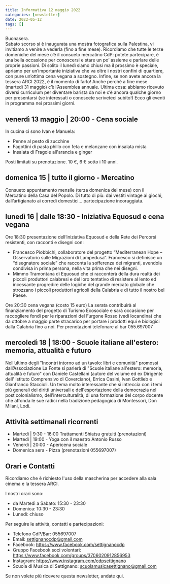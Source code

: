 ```yaml
---
title: Informativa 12 maggio 2022
categories: [newsletter]
date: 2022-05-12
tags: []
---
```


Buonasera.  
Sabato scorso si è inaugurata una mostra fotografica sulla Palestina, vi invitiamo a venire a vederla (fino a fine mese).
Ricordiamo che tutte le terze domeniche del mese c’è il consueto mercatino CdP: potete partecipare, è una bella occasione per conoscersi e stare un po’ assieme e parlare delle proprie passioni.
Di solito il lunedì siamo chiusi ma il prossimo è speciale, apriamo per un’importante iniziativa che va oltre i nostri confini di quartiere, con pure un’ottima cena vegana a sostegno.
Infine, se non avete ancora la tessera ARCI 2022, è il momento di farlo! Anche perché a fine mese (martedì 31 maggio) c’è l’Assemblea annuale.
Ultima cosa: abbiamo ricevuto diversi curriculum per diventare barista da noi e c’è ancora qualche giorno per presentarsi (se interessati o conoscete scriveteci subito!)
Ecco gli eventi in programma nei prossimi giorni.

## venerdì 13 maggio | 20:00 - Cena sociale
In cucina ci sono Ivan e Manuela:
- Penne al pesto di zucchine
- Fagottini di pasta phillo con feta e melanzane con insalata mista
- Insalata di Fragole all'arancia e ginger

Posti limitati su prenotazione. 10 €, 6 € sotto i 10 anni. 

## domenica 15 | tutto il giorno - Mercatino
Consueto appuntamento mensile (terza domenica del mese) con il Mercatino della Casa del Popolo. Di tutto di più: dai vestiti vintage ai giochi, dall’artigianato ai corredi domestici… partecipazione incoraggiata.

## lunedì 16 | dalle 18:30 - Iniziativa Equosud e cena vegana
Ore 18:30 presentazione dell’iniziativa Equosud e della Rete dei Percorsi resistenti, con racconti e disegni con:
- Francesco Piobbichi, collaboratore del progetto “Mediterranean Hope – Osservatorio sulle Migrazioni di Lampedusa”. Francesco si definisce un “disegnatore sociale” che racconta la sofferenza dei migranti, avendola condivisa in prima persona, nella vita prima che nei disegni.
- Mimmo Tramontana di Equosud che ci racconterà della dura realtà dei piccoli produttori calabresi e del loro tentativo di resistere al lento ed incessante progredire delle logiche del grande mercato globale che strozzano i piccoli produttori agricoli della Calabria e di tutto il nostro bel Paese.

Ore 20:30 cena vegana (costo 15 euro)
La serata contribuirà al finanziamento del progetto di Turismo Ecosociale e sarà occasione per raccogliere fondi per le riparazioni del Furgone Rosso (vedi locandina) che da ottobre a maggio parte stracarico per portare i prodotti equi e biologici dalla Calabria fino a noi.
Per prenotazioni telefonare al bar 055.697007

## mercoledì 18 | 18:00 - Scuole italiane all'estero: memoria, attualità e futuro
Nell’ultimo degli "Incontri intorno ad un tavolo: libri e comunità" promossi dall’Associazione La Fonte si parlerà di "Scuole italiane all'estero: memoria, attualità e futuro" con Daniele Castellani (autore del volume ed ex Dirigente dell' Istituto Comprensivo di Coverciano), Errica Casini, Ivan Gottlieb e Gianfranco Staccioli.
Un tema molto interessante che si intreccia con i temi più generali dei diritti universali e dell'esportazione della democrazia nel post colonialismo, dell'interculturalità, di una formazione del corpo docente che affonda le sue radici nella tradizione pedagogica di Montessori, Don Milani, Lodi.

## Attività settimanali ricorrenti
- Martedì | 9:30 - 16:00 Trattamenti Shiatsu gratuiti (prenotazioni)
- Martedì | 19:00 - Yoga con il maestro Antonio Russo
- Venerdì | 20:00 - Apericena sociale
- Domenica sera - Pizza (prenotazioni 055697007)

## Orari e Contatti
Ricordiamo che è richiesto l'uso della mascherina per accedere alla sala cinema e la tessera ARCI.

I nostri orari sono:
- da Martedì a Sabato: 15:30 - 23:30
- Domenica: 10:30 - 23:30
- Lunedì: chiuso

Per seguire le attività, contatti e partecipazioni:
- Telefono CdP/Bar: 055697007
- Email: settignanocdp@gmail.com
- Facebook: https://www.facebook.com/settignanocdp
- Gruppo Facebook soci volontari: https://www.facebook.com/groups/3706020912856953
- Instagram: https://www.instagram.com/cdpsettignano
- Scuola di Musica di Settignano: scuolamusicasettignano@gmail.com

Se non volete più ricevere questa newsletter, andate qui.